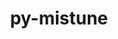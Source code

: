 ---
title: "py-mistune"
layout: cache
categories: [package, v0.20.2]
meta: {"versions": ["2.0.4"], "compilers": ["gcc@=11.1.0"], "oss": ["ubuntu20.04"], "platforms": ["linux"], "targets": ["ppc64le", "x86_64_v3"], "stacks": ["data-vis-sdk", "e4s", "e4s-power", "root"], "num_specs": 10, "num_specs_by_stack": {"e4s-power": 3, "root": 10, "data-vis-sdk": 4, "e4s": 3}}
spec_details: [{"hash": "eexnm4oy44sqwkl3hhfb5m7grdswjdco", "compiler": "gcc@=11.1.0", "versions": ["2.0.4"], "os": "ubuntu20.04", "platform": "linux", "target": "ppc64le", "variants": ["build_system=python_pip"], "stacks": ["e4s-power", "root"], "size": "-", "tarball": "https://binaries.spack.io/releases/v0.20.2/build_cache/linux-ubuntu20.04-ppc64le/gcc-11.1.0/py-mistune-2.0.4/linux-ubuntu20.04-ppc64le-gcc-11.1.0-py-mistune-2.0.4-eexnm4oy44sqwkl3hhfb5m7grdswjdco.spack"}, {"hash": "7apxjxdvtw5zrflswyg6fnhumxrgqhos", "compiler": "gcc@=11.1.0", "versions": ["2.0.4"], "os": "ubuntu20.04", "platform": "linux", "target": "ppc64le", "variants": ["build_system=python_pip"], "stacks": ["e4s-power", "root"], "size": "-", "tarball": "https://binaries.spack.io/releases/v0.20.2/build_cache/linux-ubuntu20.04-ppc64le/gcc-11.1.0/py-mistune-2.0.4/linux-ubuntu20.04-ppc64le-gcc-11.1.0-py-mistune-2.0.4-7apxjxdvtw5zrflswyg6fnhumxrgqhos.spack"}, {"hash": "52qldpiuc66z2eegspkay6zlgnjkgqmg", "compiler": "gcc@=11.1.0", "versions": ["2.0.4"], "os": "ubuntu20.04", "platform": "linux", "target": "ppc64le", "variants": ["build_system=python_pip"], "stacks": ["e4s-power", "root"], "size": "-", "tarball": "https://binaries.spack.io/releases/v0.20.2/build_cache/linux-ubuntu20.04-ppc64le/gcc-11.1.0/py-mistune-2.0.4/linux-ubuntu20.04-ppc64le-gcc-11.1.0-py-mistune-2.0.4-52qldpiuc66z2eegspkay6zlgnjkgqmg.spack"}, {"hash": "al5cnsj5zlbqw7kroyem76xpgv7a4xiq", "compiler": "gcc@=11.1.0", "versions": ["2.0.4"], "os": "ubuntu20.04", "platform": "linux", "target": "x86_64_v3", "variants": ["build_system=python_pip"], "stacks": ["data-vis-sdk", "root"], "size": "-", "tarball": "https://binaries.spack.io/releases/v0.20.2/build_cache/linux-ubuntu20.04-x86_64_v3/gcc-11.1.0/py-mistune-2.0.4/linux-ubuntu20.04-x86_64_v3-gcc-11.1.0-py-mistune-2.0.4-al5cnsj5zlbqw7kroyem76xpgv7a4xiq.spack"}, {"hash": "olqu2loe3rdfwenctdnswtwhcaehrpig", "compiler": "gcc@=11.1.0", "versions": ["2.0.4"], "os": "ubuntu20.04", "platform": "linux", "target": "x86_64_v3", "variants": ["build_system=python_pip"], "stacks": ["data-vis-sdk", "root"], "size": "-", "tarball": "https://binaries.spack.io/releases/v0.20.2/build_cache/linux-ubuntu20.04-x86_64_v3/gcc-11.1.0/py-mistune-2.0.4/linux-ubuntu20.04-x86_64_v3-gcc-11.1.0-py-mistune-2.0.4-olqu2loe3rdfwenctdnswtwhcaehrpig.spack"}, {"hash": "dmabll7q437m6dz7plfuwbmrrcl2ofrt", "compiler": "gcc@=11.1.0", "versions": ["2.0.4"], "os": "ubuntu20.04", "platform": "linux", "target": "x86_64_v3", "variants": ["build_system=python_pip"], "stacks": ["data-vis-sdk", "root"], "size": "-", "tarball": "https://binaries.spack.io/releases/v0.20.2/build_cache/linux-ubuntu20.04-x86_64_v3/gcc-11.1.0/py-mistune-2.0.4/linux-ubuntu20.04-x86_64_v3-gcc-11.1.0-py-mistune-2.0.4-dmabll7q437m6dz7plfuwbmrrcl2ofrt.spack"}, {"hash": "oqbyiaahqkosw6q3hf2guvlpswxk6eea", "compiler": "gcc@=11.1.0", "versions": ["2.0.4"], "os": "ubuntu20.04", "platform": "linux", "target": "x86_64_v3", "variants": ["build_system=python_pip"], "stacks": ["e4s", "root"], "size": "-", "tarball": "https://binaries.spack.io/releases/v0.20.2/build_cache/linux-ubuntu20.04-x86_64_v3/gcc-11.1.0/py-mistune-2.0.4/linux-ubuntu20.04-x86_64_v3-gcc-11.1.0-py-mistune-2.0.4-oqbyiaahqkosw6q3hf2guvlpswxk6eea.spack"}, {"hash": "lxyk4vuz3mkgv6mmqjbepfbnjdrbieyv", "compiler": "gcc@=11.1.0", "versions": ["2.0.4"], "os": "ubuntu20.04", "platform": "linux", "target": "x86_64_v3", "variants": ["build_system=python_pip"], "stacks": ["data-vis-sdk", "root"], "size": "-", "tarball": "https://binaries.spack.io/releases/v0.20.2/build_cache/linux-ubuntu20.04-x86_64_v3/gcc-11.1.0/py-mistune-2.0.4/linux-ubuntu20.04-x86_64_v3-gcc-11.1.0-py-mistune-2.0.4-lxyk4vuz3mkgv6mmqjbepfbnjdrbieyv.spack"}, {"hash": "wqxmhk7u3oxgf6n7hicoogw7c4mqfu7w", "compiler": "gcc@=11.1.0", "versions": ["2.0.4"], "os": "ubuntu20.04", "platform": "linux", "target": "x86_64_v3", "variants": ["build_system=python_pip"], "stacks": ["e4s", "root"], "size": "-", "tarball": "https://binaries.spack.io/releases/v0.20.2/build_cache/linux-ubuntu20.04-x86_64_v3/gcc-11.1.0/py-mistune-2.0.4/linux-ubuntu20.04-x86_64_v3-gcc-11.1.0-py-mistune-2.0.4-wqxmhk7u3oxgf6n7hicoogw7c4mqfu7w.spack"}, {"hash": "4bfbc24wcufjq6maucrfqvi4guoke6mw", "compiler": "gcc@=11.1.0", "versions": ["2.0.4"], "os": "ubuntu20.04", "platform": "linux", "target": "x86_64_v3", "variants": ["build_system=python_pip"], "stacks": ["e4s", "root"], "size": "-", "tarball": "https://binaries.spack.io/releases/v0.20.2/build_cache/linux-ubuntu20.04-x86_64_v3/gcc-11.1.0/py-mistune-2.0.4/linux-ubuntu20.04-x86_64_v3-gcc-11.1.0-py-mistune-2.0.4-4bfbc24wcufjq6maucrfqvi4guoke6mw.spack"}]
---